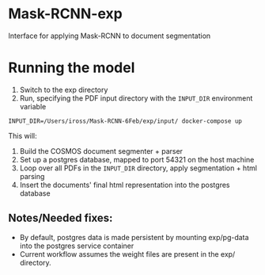# Mask-RCNN-exp
Interface for applying Mask-RCNN to document segmentation

# Running the model

1. Switch to the exp directory
2. Run, specifying the PDF input directory with the `INPUT_DIR` environment variable

```
INPUT_DIR=/Users/iross/Mask-RCNN-6Feb/exp/input/ docker-compose up
```

This will:
1. Build the COSMOS document segmenter + parser
2. Set up a postgres database, mapped to port 54321 on the host machine
3. Loop over all PDFs in the `INPUT_DIR` directory, apply segmentation + html parsing
4. Insert the documents' final html representation into the postgres database


## Notes/Needed fixes:
- By default, postgres data is made persistent by mounting exp/pg-data into the postgres service container
- Current workflow assumes the weight files are present in the exp/ directory.
